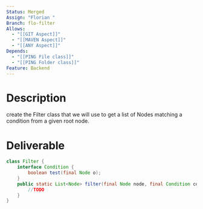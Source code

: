```yaml
---
Status: Merged
Assign: "Florian "
Branch: flo-filter
Allows:
  - "[[GIT Aspect]]"
  - "[[MAVEN Aspect]]"
  - "[[ANY Aspect]]"
Depends:
  - "[[PING File class]]"
  - "[[PING Folder class]]"
Feature: Backend
---
```

# Description
create the Filter class that we will use to get a list of Nodes matching a condition from a given root node.
# Deliverable
```Java
class Filter {
    interface Condition {
        boolean test(final Node o);
    }
    public static List<Node> filter(final Node node, final Condition condition) {
        //TODO
    }
}
```